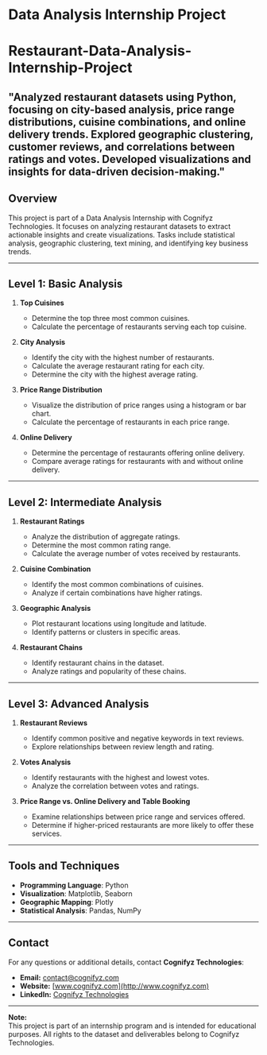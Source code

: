 # Data Analysis Internship Project

# Restaurant-Data-Analysis-Internship-Project

"Analyzed restaurant datasets using Python, focusing on city-based analysis, price range distributions, cuisine combinations, and online delivery trends. Explored geographic clustering, customer reviews, and correlations between ratings and votes. Developed visualizations and insights for data-driven decision-making."
---------------------------------------------------------------------------------------------------------------------------------------------------------------------------------------------------------------------------------------------------------------------------
## Overview  
This project is part of a Data Analysis Internship with Cognifyz Technologies. It focuses on analyzing restaurant datasets to extract actionable insights and create visualizations. Tasks include statistical analysis, geographic clustering, text mining, and identifying key business trends.

---

## Level 1: Basic Analysis
1. **Top Cuisines**  
   - Determine the top three most common cuisines.  
   - Calculate the percentage of restaurants serving each top cuisine.

2. **City Analysis**  
   - Identify the city with the highest number of restaurants.  
   - Calculate the average restaurant rating for each city.  
   - Determine the city with the highest average rating.

3. **Price Range Distribution**  
   - Visualize the distribution of price ranges using a histogram or bar chart.  
   - Calculate the percentage of restaurants in each price range.

4. **Online Delivery**  
   - Determine the percentage of restaurants offering online delivery.  
   - Compare average ratings for restaurants with and without online delivery.

---

## Level 2: Intermediate Analysis
1. **Restaurant Ratings**  
   - Analyze the distribution of aggregate ratings.  
   - Determine the most common rating range.  
   - Calculate the average number of votes received by restaurants.

2. **Cuisine Combination**  
   - Identify the most common combinations of cuisines.  
   - Analyze if certain combinations have higher ratings.

3. **Geographic Analysis**  
   - Plot restaurant locations using longitude and latitude.  
   - Identify patterns or clusters in specific areas.

4. **Restaurant Chains**  
   - Identify restaurant chains in the dataset.  
   - Analyze ratings and popularity of these chains.

---

## Level 3: Advanced Analysis
1. **Restaurant Reviews**  
   - Identify common positive and negative keywords in text reviews.  
   - Explore relationships between review length and rating.

2. **Votes Analysis**  
   - Identify restaurants with the highest and lowest votes.  
   - Analyze the correlation between votes and ratings.

3. **Price Range vs. Online Delivery and Table Booking**  
   - Examine relationships between price range and services offered.  
   - Determine if higher-priced restaurants are more likely to offer these services.

---

## Tools and Techniques
- **Programming Language**: Python
- **Visualization**: Matplotlib, Seaborn
- **Geographic Mapping**: Plotly
- **Statistical Analysis**: Pandas, NumPy

---

## Contact

For any questions or additional details, contact **Cognifyz Technologies**:  
- **Email:** [contact@cognifyz.com](mailto:contact@cognifyz.com)  
- **Website:** [www.cognifyz.com](http://www.cognifyz.com)  
- **LinkedIn:** [Cognifyz Technologies](https://www.linkedin.com/company/cognifyz-techonologies/)  

---

**Note:**  
This project is part of an internship program and is intended for educational purposes. All rights to the dataset and deliverables belong to Cognifyz Technologies.

